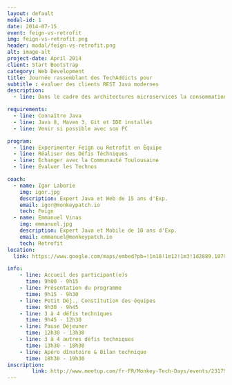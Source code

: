 ```yaml
---
layout: default
modal-id: 1
date: 2014-07-15
event: feign-vs-retrofit
img: feign-vs-retrofit.png
header: modal/feign-vs-retrofit.png
alt: image-alt
project-date: April 2014
client: Start Bootstrap
category: Web Development
title: Journée rassemblant des TechAddicts pour
subtitle : évaluer des clients REST Java modernes
description:
  - line: Dans le cadre des architectures microservices la consommation de services REST devient primordial, Feign de Netflix et Retrofit de Square sont deux solutions intéressantes. Coachés par 2 Experts, ce TechDay est destiné à la découverte et l'approfondissement de ces Bibliothèques.

requirements:
  - line: Connaître Java
  - line: Java 8, Maven 3, Git et IDE installés
  - line: Venir si possible avec son PC

program:
  - line: Experimenter Feign ou Retrofit en Équipe
  - line: Réaliser des Défis Téchniques
  - line: Échanger avec la Communauté Toulousaine
  - line: Evaluer les Technos

coach:
  - name: Igor Laborie
    img: igor.jpg
    description: Expert Java et Web de 15 ans d'Exp.
    email: igor@monkeypatch.io
    tech: Feign
  - name: Emmanuel Vinas
    img: emmanuel.jpg
    description: Expert Java et Mobile de 10 ans d'Exp.
    email: emmanuel@monkeypatch.io
    tech: Retrofit
location:
  link: https://www.google.com/maps/embed?pb=!1m18!1m12!1m3!1d2889.1079799713966!2d1.4521176154961721!3d43.60429327912296!2m3!1f0!2f0!3f0!3m2!1i1024!2i768!4f13.1!3m3!1m2!1s0x12aebc90b551fd59%3A0x314ab3097ca9960d!2s32+Rue+Riquet%2C+31000+Toulouse!5e0!3m2!1sfr!2sfr!4v1465827832373

info:
    - line: Accueil des participant(e)s
      time: 9h00 - 9h15
    - line: Présentation du programme
      time: 9h15 - 9h30
    - line: Petit Déj., Constitution des équipes
      time: 9h30 - 9h45
    - line: 3 à 4 défis techniques
      time: 9h45 - 12h30
    - line: Pause Déjeuner
      time: 12h30 - 13h30
    - line: 3 à 4 autres défis techniques
      time: 13h30 - 18h30
    - line: Apéro dînatoire & Bilan technique
      time: 18h30 - 19h30
inscription:
        link: http://www.meetup.com/fr-FR/Monkey-Tech-Days/events/231796229/
---
```

